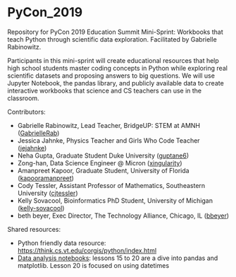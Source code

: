# PyCon_2019
Repository for PyCon 2019 Education Summit Mini-Sprint: Workbooks that teach Python through scientific data exploration. Facilitated by Gabrielle Rabinowitz.

Participants in this mini-sprint will create educational resources that help high school students master coding concepts in Python while exploring real scientific datasets and proposing answers to big questions. We will use Jupyter Notebook, the pandas library, and publicly available data to create interactive workbooks that science and CS teachers can use in the classroom.

Contributors:
* Gabrielle Rabinowitz, Lead Teacher, BridgeUP: STEM at AMNH ([GabrielleRab](https://github.com/GabrielleRab))
* Jessica Jahnke, Physics Teacher and Girls Who Code Teacher ([jejahnke](https://github.com/jejahnke))
* Neha Gupta, Graduate Student Duke University  ([guptane6](https://github.com/guptane6))
* Zong-han, Data Science Engineer @ Micron ([xingularity](https://github.com/xingularity))
* Amanpreet Kapoor, Graduate Student, University of Florida ([kapooramanpreet](https://github.com/kapooramanpreet))
* Cody Tessler, Assistant Professor of Mathematics, Southeastern University ([cjtessler](https://github.com/cjtessler))
* Kelly Sovacool, Bioinformatics PhD Student, University of Michigan ([kelly-sovacool](https://github.com/kelly-sovacool))
* beth beyer, Exec Director, The Technology Alliance, Chicago, IL ([bbeyer](https://github.com/bbeyer))

Shared resources:
* Python friendly data resource: https://think.cs.vt.edu/corgis/python/index.html
* [Data analysis notebooks](https://github.com/chalmerlowe/jarvis_II): lessons 15 to 20 are a dive into pandas and matplotlib. Lesson 20 is focused on using datetimes 
